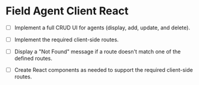 

# Field Agent Client React


* [ ] Implement a full CRUD UI for agents (display, add, update, and delete).

* [ ] Implement the required client-side routes.

* [ ] Display a "Not Found" message if a route doesn't match one of the defined routes.

* [ ] Create React components as needed to support the required client-side routes.








